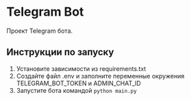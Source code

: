 # Telegram Bot

Проект Telegram бота.

## Инструкции по запуску
1. Установите зависимости из requirements.txt
2. Создайте файл .env и заполните переменные окружения TELEGRAM_BOT_TOKEN и ADMIN_CHAT_ID
3. Запустите бота командой `python main.py`